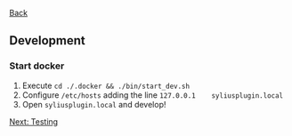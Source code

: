 <a href="../README.md" target="_blank">Back</a>

## Development

### Start docker
1. Execute `cd ./.docker && ./bin/start_dev.sh`
2. Configure `/etc/hosts` adding the line `127.0.0.1    syliusplugin.local`
3. Open `syliusplugin.local` and develop!

<a href="./testing.md" target="_blank">Next: Testing</a>
